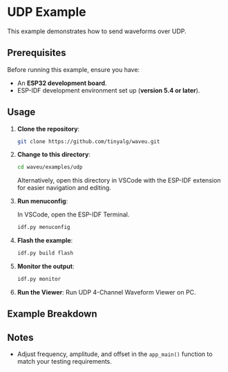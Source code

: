 # UDP Example

This example demonstrates how to send waveforms over UDP.

## Prerequisites

Before running this example, ensure you have:

- An **ESP32 development board**.
- ESP-IDF development environment set up (**version 5.4 or later**).

## Usage

1. **Clone the repository**:
   ```bash
   git clone https://github.com/tinyalg/waveu.git
   ```

2. **Change to this directory**:
   ```bash
   cd waveu/examples/udp
   ```
   Alternatively, open this directory in VSCode with the ESP-IDF extension for easier navigation and editing.

3. **Run menuconfig**:

   In VSCode, open the ESP-IDF Terminal.
   ```bash
   idf.py menuconfig
   ```
4. **Flash the example**:
   ```bash
   idf.py build flash
   ```

5. **Monitor the output**:
   ```bash
   idf.py monitor
   ```

6. **Run the Viewer**:
   Run UDP 4-Channel Waveform Viewer on PC.

## Example Breakdown


## Notes

- Adjust frequency, amplitude, and offset in the `app_main()` function to match your testing requirements.
